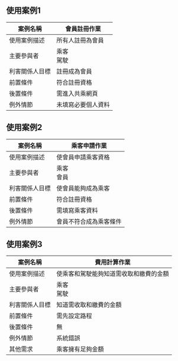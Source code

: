 ## 使用案例1

|案例名稱|會員註冊作業|
|------|-------|
|使用案例描述|所有人註冊為會員|
|主要參與者|乘客<br>駕駛|
|利害關係人目標|註冊成為會員|
|前置條件|符合註冊資格|
|後置條件|需進入共乘網頁|
|例外情節|未填寫必要個人資料|
## 使用案例2

|案例名稱|乘客申請作業|
|------|-------|
|使用案例描述|使會員申請乘客資格|
|主要參與者|乘客<br>會員|
|利害關係人目標|使會員能夠成為乘客|
|前置條件|符合註冊資格|
|後置條件|需填寫乘客資料|
|例外情節|會員不符合成為乘客條件|

## 使用案例3

|案例名稱|費用計算作業|
|------|-------|
|使用案例描述|使乘客和駕駛能夠知道需收取和繳費的金額|
|主要參與者|乘客<br>駕駛|
|利害關係人目標|知道需收取和繳費的金額|
|前置條件|需先設定路程|
|後置條件|無|
|例外情節|系統錯誤|
|其他需求|乘客擁有足夠金額|
